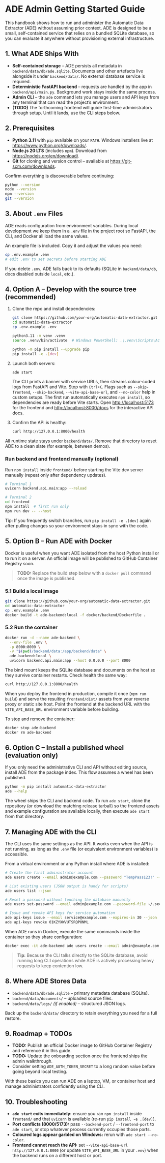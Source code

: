 # ADE Admin Getting Started Guide

This handbook shows how to run and administer the Automatic Data Extractor (ADE)
without assuming prior context. ADE is designed to be a small, self-contained
service that relies on a bundled SQLite database, so you can evaluate it
anywhere without provisioning external infrastructure.

## 1. What ADE Ships With
- **Self-contained storage** – ADE persists all metadata in
  `backend/data/db/ade.sqlite`. Documents and other artefacts live alongside it
  under `backend/data/`. No external database service is required.
- **Deterministic FastAPI backend** – requests are handled by the app in
  `backend/api/main.py`. Background work stays inside the same process.
- **Admin CLI** – the `ade` command lets you manage users and API keys from any
  terminal that can read the project’s environment.
- **(TODO)** The forthcoming frontend will guide first-time administrators
  through setup. Until it lands, use the CLI steps below.


## 2. Prerequisites
- **Python 3.11** with `pip` available on your `PATH`. Windows installers live at
  <https://www.python.org/downloads/>.
- **Node.js 20 LTS** (includes `npm`). Download from
  <https://nodejs.org/en/download/>.
- **Git** for cloning and version control – available at
  <https://git-scm.com/downloads>.

Confirm everything is discoverable before continuing:

```bash
python --version
node --version
npm --version
git --version
```

## 3. About `.env` Files
ADE reads configuration from environment variables. During local development we
keep them in a `.env` file in the project root so FastAPI, the CLI, and Docker
all load the same values.

An example file is included. Copy it and adjust the values you need:

```bash
cp .env.example .env
# edit .env to set secrets before starting ADE
```

If you delete `.env`, ADE falls back to its defaults (SQLite in
`backend/data/db`, docs disabled outside `local`, etc.).

## 4. Option A – Develop with the source tree (recommended)

1. Clone the repo and install dependencies:

   ```bash
   git clone https://github.com/your-org/automatic-data-extractor.git
   cd automatic-data-extractor
   cp .env.example .env

   python3.11 -m venv .venv
   source .venv/bin/activate  # Windows PowerShell: .\.venv\Scripts\Activate.ps1

   python -m pip install --upgrade pip
   pip install -e .[dev]
   ```

2. Launch both servers:

   ```bash
   ade start
   ```

   The CLI prints a banner with service URLs, then streams colour-coded logs from FastAPI and Vite. Stop with `Ctrl+C`. Flags such as `--skip-frontend`, `--skip-backend`, `--vite-api-base-url`, and `--no-color` help in custom setups. The first run automatically executes `npm install`, so dependencies are ready before Vite starts. Open <http://localhost:5173> for the frontend and <http://localhost:8000/docs> for the interactive API docs.

3. Confirm the API is healthy:

   ```bash
   curl http://127.0.0.1:8000/health
   ```

All runtime state stays under `backend/data/`. Remove that directory to reset ADE to a clean slate (for example, between demos).

### Run backend and frontend manually (optional)
Run `npm install` inside `frontend/` before starting the Vite dev server manually (repeat only after dependency updates).

```bash
# Terminal 1
uvicorn backend.api.main:app --reload

# Terminal 2
cd frontend
npm install  # first run only
npm run dev -- --host
```

Tip: If you frequently switch branches, run `pip install -e .[dev]` again after pulling changes so your environment stays in sync with the code.

## 5. Option B – Run ADE with Docker
Docker is useful when you want ADE isolated from the host Python install or to
run it on a server. An official image will be published to GitHub Container
Registry soon.

> **TODO:** Replace the build step below with a `docker pull` command once the
> image is published.

### 5.1 Build a local image
```bash
git clone https://github.com/your-org/automatic-data-extractor.git
cd automatic-data-extractor
cp .env.example .env
docker build -t ade-backend:local -f docker/backend/Dockerfile .
```

### 5.2 Run the container
```bash
docker run -d --name ade-backend \
  --env-file .env \
  -p 8000:8000 \
  -v "$(pwd)/backend/data:/app/backend/data" \
  ade-backend:local \
  uvicorn backend.api.main:app --host 0.0.0.0 --port 8000
```

The bind mount keeps the SQLite database and documents on the host so they
survive container restarts. Check health the same way:

```bash
curl http://127.0.0.1:8000/health
```

When you deploy the frontend in production, compile it once (`npm run build`)
and serve the resulting `frontend/dist/` assets from your reverse proxy or
static site host. Point the frontend at the backend URL with the `VITE_API_BASE_URL`
environment variable before building.

To stop and remove the container:

```bash
docker stop ade-backend
docker rm ade-backend
```

## 6. Option C – Install a published wheel (evaluation only)
If you only need the administrative CLI and API without editing source, install
ADE from the package index. This flow assumes a wheel has been published.

```bash
python -m pip install automatic-data-extractor
ade --help
```

The wheel ships the CLI and backend code. To run `ade start`, clone the
repository (or download the matching release tarball) so the frontend assets and
example configuration are available locally, then execute `ade start` from that
directory.

## 7. Managing ADE with the CLI
The CLI uses the same settings as the API. It works even when the API is not
running, as long as the `.env` file (or equivalent environment variables) is
accessible.

From a virtual environment or any Python install where ADE is installed:

```bash
# Create the first administrator account
ade users create --email admin@example.com --password "TempPass123!" --role admin

# List existing users (JSON output is handy for scripts)
ade users list --json

# Reset a password without touching the database manually
ade users set-password --email admin@example.com --password-file ~/.secrets/new-password.txt

# Issue and revoke API keys for service automation
ade api-keys issue --email service@example.com --expires-in 30 --json
ade api-keys revoke 01KZYXWVUTSRQPONML
```

When ADE runs in Docker, execute the same commands inside the container so they
share configuration:

```bash
docker exec -it ade-backend ade users create --email admin@example.com --password "TempPass123!" --role admin
```

> **Tip:** Because the CLI talks directly to the SQLite database, avoid running
> long CLI operations while ADE is actively processing heavy requests to keep
> contention low.

## 8. Where ADE Stores Data
- `backend/data/db/ade.sqlite` – primary metadata database (SQLite).
- `backend/data/documents/` – uploaded source files.
- `backend/data/logs/` *(if enabled)* – structured JSON logs.

Back up the `backend/data/` directory to retain everything you need for a full
restore.

## 9. Roadmap + TODOs
- **TODO:** Publish an official Docker image to GitHub Container Registry and
  reference it in this guide.
- **TODO:** Update the onboarding section once the frontend ships the admin
  walkthrough.
- Consider setting `ADE_AUTH_TOKEN_SECRET` to a long random value before going
  beyond local testing.

With these basics you can run ADE on a laptop, VM, or container host and manage
administrators confidently using the CLI.

## 10. Troubleshooting
- **`ade start` exits immediately:** ensure you ran `npm install` inside `frontend/` and that `uvicorn` is available (re-run `pip install -e .[dev]`).
- **Port conflicts (8000/5173):** pass `--backend-port` / `--frontend-port` to `ade start`, or stop whatever process currently occupies those ports.
- **Coloured logs appear garbled on Windows:** rerun with `ade start --no-color`.
- **Frontend cannot reach the API:** set `--vite-api-base-url http://127.0.0.1:8000` (or update `VITE_API_BASE_URL` in your `.env`) when the backend runs on a different host or port.






